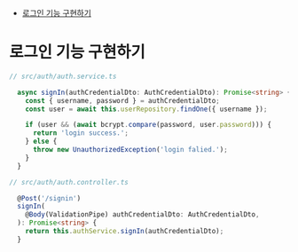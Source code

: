 <!-- TOC -->

- [로그인 기능 구현하기](#%EB%A1%9C%EA%B7%B8%EC%9D%B8-%EA%B8%B0%EB%8A%A5-%EA%B5%AC%ED%98%84%ED%95%98%EA%B8%B0)

<!-- /TOC -->

# 로그인 기능 구현하기
``` typescript
// src/auth/auth.service.ts

  async signIn(authCredentialDto: AuthCredentialDto): Promise<string> {
    const { username, password } = authCredentialDto;
    const user = await this.userRepository.findOne({ username });

    if (user && (await bcrypt.compare(password, user.password))) {
      return 'login success.';
    } else {
      throw new UnauthorizedException('login falied.');
    }
  }
```

``` typescript
// src/auth/auth.controller.ts

  @Post('/signin')
  signIn(
    @Body(ValidationPipe) authCredentialDto: AuthCredentialDto,
  ): Promise<string> {
    return this.authService.signIn(authCredentialDto);
  }
```